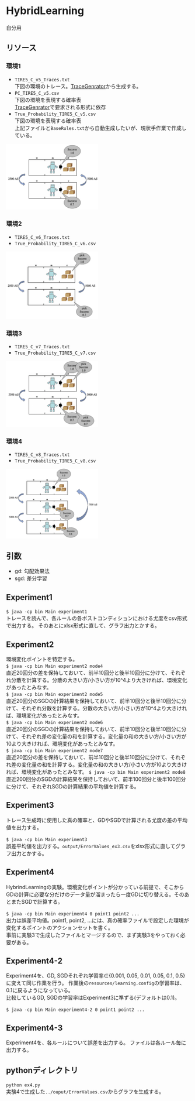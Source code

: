 # HybridLearning

自分用

## リソース
### 環境1

- `TIRE5_C_v5_Traces.txt` <br>
下図の環境のトレース。[TraceGenrator](https://github.com/iidachihiro/TraceGenerator)から生成する。
- `PC_TIRE5_C_v5.csv` <br>
下図の環境を表現する確率表 <br>
[TraceGenrator](https://github.com/iidachihiro/TraceGenerator)で要求される形式に依存
- `True_Probability_TIRE5_C_v5.csv` <br>
下図の環境を表現する確率表 <br>
上記ファイルと`BaseRules.txt`から自動生成したいが、現状手作業で作成している。<br>
<img src="/resources/images/Environment_v5.png" width="50%">

### 環境2
- `TIRE5_C_v6_Traces.txt` <br>
- `True_Probability_TIRE5_C_v6.csv` <br>
<img src="/resources/images/Environment_v6.png" width="50%">

### 環境3
- `TIRE5_C_v7_Traces.txt` <br>
- `True_Probability_TIRE5_C_v7.csv` <br>
<img src="/resources/images/Environment_v7.png" width="50%">

### 環境4
- `TIRE5_C_v8_Traces.txt` <br>
- `True_Probability_TIRE5_C_v8.csv` <br>
<img src="/resources/images/Environment_v8.png" width="50%">

## 引数
- gd: 勾配効果法
- sgd: 差分学習

## Experiment1
`$ java -cp bin Main experiment1` <br>
トレースを読んで、各ルールの各ポストコンディションにおける尤度をcsv形式で出力する。
そのあとにxlsx形式に直して、グラフ出力とかする。

## Experiment2
環境変化ポイントを特定する。 <br>
`$ java -cp bin Main experiment2 mode4` <br>
直近20回分の差を保持しておいて、前半10回分と後半10回分に分けて、それぞれ分散を計算する。分散の大きい方/小さい方が10^4より大きければ、環境変化があったとみなす。 <br>
`$ java -cp bin Main experiment2 mode5` <br>
直近20回分のSGDの計算結果を保持しておいて、前半10回分と後半10回分に分けて、それぞれ分散を計算する。分散の大きい方/小さい方が10^4より大きければ、環境変化があったとみなす。<br>
`$ java -cp bin Main experiment2 mode6` <br>
直近20回分のSGDの計算結果を保持しておいて、前半10回分と後半10回分に分けて、それぞれ差の変化量の和を計算する。変化量の和の大きい方/小さい方が10より大きければ、環境変化があったとみなす。 <br>
`$ java -cp bin Main experiment2 mode7` <br>
直近20回分の差を保持しておいて、前半10回分と後半10回分に分けて、それぞれ差の変化量の和を計算する。変化量の和の大きい方/小さい方が10より大きければ、環境変化があったとみなす。
`$ java -cp bin Main experiment2 mode8` <br>
直近200回分のSGDの計算結果を保持しておいて、前半100回分と後半100回分に分けて、それぞれSGDの計算結果の平均値を計算する。

## Experiment3
トレース生成時に使用した真の確率と、GDやSGDで計算される尤度の差の平均値を出力する。

`$ java -cp bin Main experiment3` <br>
誤差平均値を出力する。`output/ErrorValues_ex3.csv`をxlsx形式に直してグラフ出力とかする。

## Experiment4
HybrindLearningの実験。環境変化ポイントが分かっている前提で、そこからGDの計算に必要な分だけのデータ量が溜まったら一度GDに切り替える。そのあとまたSGDで計算する。 <br>

`$ java -cp bin Main experiment4 0 point1 point2 ...` <br>
出力は誤差平均値。point1, point2, ...には、真の確率ファイルで設定した環境が変化するポイントのアクションセットを書く。 <br>
事前に実験3で生成したファイルとマージするので、まず実験3をやっておく必要がある。

## Experiment4-2
Experiment4を、GD, SGDそれぞれ学習率∈{0.001, 0.05, 0.01, 0.05, 0.1, 0.5}に変えて同じ作業を行う。
作業後の`resources/learning.config`の学習率は、0.1に戻るようになっている。 <br>
比較しているGD, SGDの学習率はExperiment3に準ずる(デフォルトは0.1)。

`$ java -cp bin Main experiment4-2 0 point1 point2 ...`

## Experiment4-3
Experiment4を、各ルールについて誤差を出力する。
ファイルは各ルール毎に出力する。

## pythonディレクトリ
`python ex4.py` <br>
実験4で生成した`../ouput/ErrorValues.csv`からグラフを生成する。
